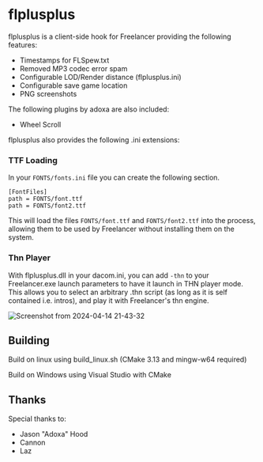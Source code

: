 # flplusplus

flplusplus is a client-side hook for Freelancer providing the following features:

- Timestamps for FLSpew.txt
- Removed MP3 codec error spam
- Configurable LOD/Render distance (flplusplus.ini)
- Configurable save game location
- PNG screenshots

The following plugins by adoxa are also included:

- Wheel Scroll

flplusplus also provides the following .ini extensions:

### TTF Loading

In your `FONTS/fonts.ini` file you can create the following section.

```
[FontFiles]
path = FONTS/font.ttf
path = FONTS/font2.ttf
```

This will load the files `FONTS/font.ttf` and `FONTS/font2.ttf` into the process, allowing them to be used by Freelancer without installing them on the system.

### Thn Player

With flplusplus.dll in your dacom.ini, you can add `-thn` to your Freelancer.exe launch parameters to have it launch in THN player mode.
This allows you to select an arbitrary .thn script (as long as it is self contained i.e. intros), and play it with Freelancer's thn engine.

![Screenshot from 2024-04-14 21-43-32](https://github.com/TheStarport/flplusplus/assets/10167247/11626748-4e9e-4cdb-bfa3-8bc37cfed1c0)

## Building

Build on linux using build_linux.sh (CMake 3.13 and mingw-w64 required)

Build on Windows using Visual Studio with CMake

## Thanks

Special thanks to:
- Jason "Adoxa" Hood
- Cannon
- Laz
